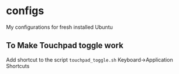 # configs
My configurations for fresh installed Ubuntu

To Make Touchpad toggle work
----------------------------
Add shortcut to the script `touchpad_toggle.sh`
Keyboard->Application Shortcuts
